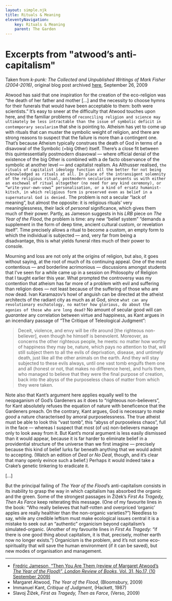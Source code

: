 ```yaml
---
layout: simple.njk
title: Rituals & Meaning
eleventyNavigation:
    key: Rituals & Meaning
    parent: The Garden
---
```


# Excerpts from "atwood’s anti-capitalism"
Taken from *k-punk: The Collected and Unpublished Writings of Mark Fisher (2004-2016)*, original blog post archived [here](http://k-punk.abstractdynamics.org/archives/011314.html), September 26, 2009

Atwood has said that one inspiration for the creation of the eco-religion was “the death of her father and mother […] and the necessity to choose hymns for their funerals that would have been acceptable to them: both were scientists.” It’s easy to sneer at the difficulty that Atwood touches upon here, and the familiar problems of ```reconciling religion and science may ultimately be less intractable than the issue of symbolic deficit in contemporary secularism``` that she is pointing to. Atheism has yet to come up with rituals that can muster the symbolic weight of religion, and there are strong reasons to suspect that the failure is more than a contingent one. That’s because Atheism typically construes the death of God in terms of a disavowal of the Symbolic (=big Other) itself. There’s a close fit between this quintessentially postmodern disavowal — where official denial of the existence of the big Other is combined with a de facto observance of the symbolic at another level — and capitalist realism. As Althusser realised, ```the rituals of capitalist ideology function all the better for not being acknowledged as rituals at all. In place of the intransigent solemnity of the religious ritual, postmodern secularism presents us with either an eschewal of ritual altogether (no need for any kind ceremony), or “write-your-own-vows” personalisation, or a kind of ersatz humanist-kitsch, in which religious form is preserved even as belief in a supernatural God is denied.``` The problem is not a secular “lack of meaning”, but almost the opposite: it is religious rituals’ very meaninglessness, their lack of *personal* significance, which gives them much of their power. Partly, as Jameson suggests in his *LRB* piece on *The Year of the Flood*, the problem is time: any new “belief system” “demands a supplement in the form of deep time, ancient cultural custom, or revelation itself”. Time precisely allows a ritual to become a custom, an empty form to which the individual is subjected — and, very far from being a disadvantage, this is what yields funeral rites much of their power to console.

Mourning and loss are not only at the origins of religion, but also, it goes without saying, at the root of much of its continuing appeal. One of the most contentious — and borderline acrimonious — discussions amongst students that I’ve seen for a while came up in a session on Philosophy of Religion that I taught earlier this year. What prompted the controversy was my contention that atheism has far more of a problem with evil and suffering than religion does — not least because of the suffering of those who are now dead. Ivan Karamazov’s howl of anguish can be directed at the atheist architects of the radiant city as much as at God, since ```what can any revolutionary eschatology, no matter how glorious, do about the agonies of those who are long dead?``` No amount of secular good will can *guarantee* any correlation between virtue and happiness, as Kant argues in an incendiary passage of “The Critique of Teleological Judgment”:

<blockquote>Deceit, violence, and envy will be rife around [the righteous non-believer], even though he himself is benevolent. Moreover, as concerns the other righteous people, he meets: no matter how worthy of happiness they may be, nature, which pays no attention to that, will still subject them to all the evils of deprivation, disease, and untimely death, just like all the other animals on the earth. And they will stay subjected to these evils always, until one vast tomb engulfs them one and all (honest or not, that makes no difference here), and hurls them, who managed to believe that they were the final purpose of creation, back into the abyss of the purposeless chaos of matter from which they were taken.</blockquote>

Note also that Kant’s argument here applies equally well to the neopaganism of God’s Gardeners as it does to “righteous non-believers”, for Kant absolutely refuses the equation of nature with beneficence that the Gardeners preach. On the contrary, Kant argues, God is necessary to *make good* a nature characterised by amoral purposelessness. The true atheist must be able to look this “vast tomb”, this “abyss of purposeless chaos”, full in the face — whereas I suspect that most (of us) non-believers manage only to look away from it. But Kant’s moral argument is less easily dismissed than it would appear, because it is far harder to eliminate belief in a providential structure of the universe than we first imagine — precisely because this kind of belief lurks far beneath anything that we would admit to accepting. (Watch an edition of *Deal or No Deal*, though, and it’s clear that many openly evince such a belief.) Perhaps it would indeed take a Crake’s genetic tinkering to eradicate it.

[...]

But the principal failing of *The Year of the Flood*’s anti-capitalism consists in its inability to grasp the way in which capitalism has absorbed the organic and the green. Some of the strongest passages in Žižek’s *First As Tragedy, Then As Farce* keep reiterating this message. (One of my favourite lines in the book: “Who really believes that half-rotten and overpriced ‘organic’ apples are really healthier than the non-organic varieties?”) Needless to say, while any credible leftism must make ecological issues central it is a mistake to seek out an “authentic” organicism beyond capitalism’s simulated-organic. (Another of my favourite lines in *First As Tragedy*: “if there is one good thing about capitalism, it is that, precisely, mother earth now no longer exists.”) Organicism is the problem, and it’s not some eco-spirituality that will save the human environment (if it can be saved), but new modes of organisation and management.

---

- [Fredric Jameson, “Then You Are Them (review of Margaret Atwood’s *The Year of the Flood*)”, *London Review of Books*, Vol. 31, No.17, (10 September 2009)](https://www.lrb.co.uk/the-paper/v31/n17/fredric-jameson/then-you-are-them)
- Margaret Atwood, *The Year of the Flood*, (Bloomsbury, 2009)
- Immanuel Kant, *Critique of Judgment*, (Hackett, 1987)
- Slavoj Žižek, *First as Tragedy, Then as Farce*, (Verso, 2009)
